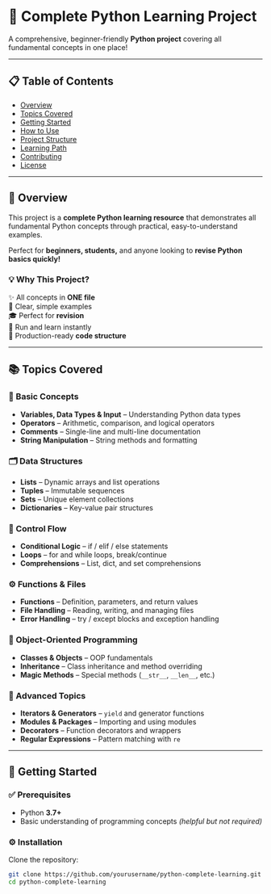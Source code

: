 # 🐍 Complete Python Learning Project

A comprehensive, beginner-friendly **Python project** covering all fundamental concepts in one place!

---

## 📋 Table of Contents
- [Overview](#-overview)
- [Topics Covered](#-topics-covered)
- [Getting Started](#-getting-started)
- [How to Use](#-how-to-use)
- [Project Structure](#-project-structure)
- [Learning Path](#-learning-path)
- [Contributing](#-contributing)
- [License](#-license)

---

## 🎯 Overview

This project is a **complete Python learning resource** that demonstrates all fundamental Python concepts through practical, easy-to-understand examples.

Perfect for **beginners, students,** and anyone looking to **revise Python basics quickly!**

### 💡 Why This Project?
✨ All concepts in **ONE file**  
📖 Clear, simple examples  
🎓 Perfect for **revision**  
🚀 Run and learn instantly  
💯 Production-ready **code structure**

---

## 📚 Topics Covered

### 🧱 Basic Concepts
- **Variables, Data Types & Input** – Understanding Python data types  
- **Operators** – Arithmetic, comparison, and logical operators  
- **Comments** – Single-line and multi-line documentation  
- **String Manipulation** – String methods and formatting  

### 🗂️ Data Structures
- **Lists** – Dynamic arrays and list operations  
- **Tuples** – Immutable sequences  
- **Sets** – Unique element collections  
- **Dictionaries** – Key-value pair structures  

### 🔁 Control Flow
- **Conditional Logic** – if / elif / else statements  
- **Loops** – for and while loops, break/continue  
- **Comprehensions** – List, dict, and set comprehensions  

### ⚙️ Functions & Files
- **Functions** – Definition, parameters, and return values  
- **File Handling** – Reading, writing, and managing files  
- **Error Handling** – try / except blocks and exception handling  

### 🧩 Object-Oriented Programming
- **Classes & Objects** – OOP fundamentals  
- **Inheritance** – Class inheritance and method overriding  
- **Magic Methods** – Special methods (`__str__`, `__len__`, etc.)  

### 🚀 Advanced Topics
- **Iterators & Generators** – `yield` and generator functions  
- **Modules & Packages** – Importing and using modules  
- **Decorators** – Function decorators and wrappers  
- **Regular Expressions** – Pattern matching with `re`  

---

## 🧰 Getting Started

### ✅ Prerequisites
- Python **3.7+**
- Basic understanding of programming concepts *(helpful but not required)*

### ⚙️ Installation

Clone the repository:
```bash
git clone https://github.com/yourusername/python-complete-learning.git
cd python-complete-learning

